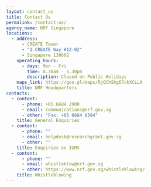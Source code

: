 ```yaml
---
layout: contact_us
title: Contact Us
permalink: /contact-us/
agency_name: NRF Singapore
locations:
  - address:
      - CREATE Tower
      - "1 CREATE Way #12-02"
      - Singapore 138602
    operating_hours:
      - days: Mon - Fri
        time: 8.30am - 5.30pm
        description: Closed on Public Holidays
    maps_link: https://goo.gl/maps/RjQChShg67ckXCLLA
    title: NRF Headquarters
contacts:
  - content:
      - phone: +65 6684 2900
      - email: communications@nrf.gov.sg
      - other: "Fax: +65 6684 0384"
    title: General Enquiries
  - content:
      - phone: ""
      - email: helpdesk@researchgrant.gov.sg
      - other: ""
    title: Enquiries on IGMS
  - content:
      - phone: ""
      - email: whistleblow@nrf.gov.sg
      - other: https://www.nrf.gov.sg/whistleblowing/
    title: Whistleblowing
---
```

